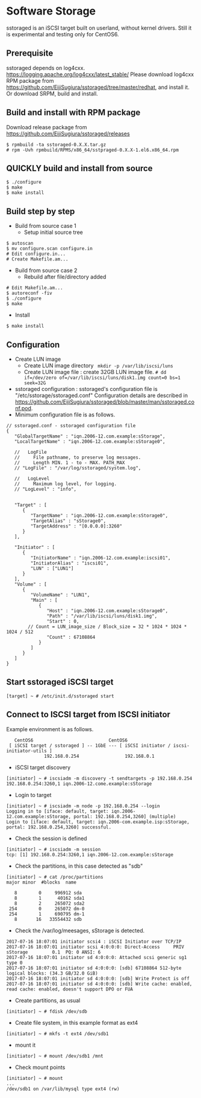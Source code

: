 # Software Storage

sstoraged is an iSCSI target built on userland, without kernel drivers.
Still it is experimental and testing only for CentOS6.

## Prerequisite

sstoraged depends on log4cxx. https://logging.apache.org/log4cxx/latest_stable/
Please download log4cxx RPM package from https://github.com/EijiSugiura/sstoraged/tree/master/redhat, and install it.
Or download SRPM, build and install.

## Build and install with RPM package

Download release package from https://github.com/EijiSugiura/sstoraged/releases
```
$ rpmbuild -ta sstoraged-0.X.X.tar.gz
# rpm -Uvh rpmbuild/RPMS/x86_64/sstpraged-0.X.X-1.el6.x86_64.rpm
```

## QUICKLY build and install from source 

```
$ ./configure
$ make
$ make install
```

## Build step by step

- Build from source case 1
    - Setup initial source tree
```
$ autoscan
$ mv configure.scan configure.in
# Edit configure.in...
# Create Makefile.am...
```
- Build from source case 2
    - Rebuild after file/directory added
```
# Edit Makefile.am...
$ autoreconf -fiv
$ ./configure
$ make
```
- Install
```
$ make install
```

## Configuration

- Create LUN image
    - Create LUN image directory ` mkdir -p /var/lib/iscsi/luns`
    - Create LUN image file : create 32GB LUN image file. `# dd if=/dev/zero of=/var/lib/iscsi/luns/disk1.img count=0 bs=1 seek=32G`
- sstoraged configuration : sstoraged's configuration file is "/etc/sstorage/sstoraged.conf"
Configuration details are described in https://github.com/EijiSugiura/sstoraged/blob/master/man/sstoraged.conf.pod.
- Minimum configuration file is as follows.
```
// sstoraged.conf - sstoraged configuration file
{
   "GlobalTargetName" : "iqn.2006-12.com.example:sStorage",
   "LocalTargetName" : "iqn.2006-12.com.example:sStorage0",

   //   LogFile
   //     File pathname, to preserve log messages.
   //     Length MIN. 1 - to - MAX. PATH_MAX
   // "LogFile" : "/var/log/sstoraged/system.log",

   //   LogLevel
   //     Maximum log level, for logging.
   // "LogLevel" : "info",


   "Target" : [
      {
         "TargetName" : "iqn.2006-12.com.example:sStorage0",
         "TargetAlias" : "sStorage0",
         "TargetAddress" : "[0.0.0.0]:3260"
      }
   ],

   "Initiator" : [
      {
         "InitiatorName" : "iqn.2006-12.com.example:iscsi01",
         "InitiatorAlias" : "iscsi01",
         "LUN" : ["LUN1"]
      }
   ],
   "Volume" : [
      {
         "VolumeName" : "LUN1",
         "Main" : [
            {
               "Host" : "iqn.2006-12.com.example:sStorage0",
               "Path" : "/var/lib/iscsi/luns/disk1.img",
               "Start" : 0,
		// Count = LUN_image_size / Block_size = 32 * 1024 * 1024 * 1024 / 512
               "Count" : 67108864
            }
         ]
      }
   ]
}

```

## Start sstoraged iSCSI target

```
[target] ~ # /etc/init.d/sstoraged start
```

## Connect to ISCSI target from ISCSI initiator

Example environment is as follows.
```
   CentOS6                            CentOS6
 [ iSCSI target / sstoraged ] -- 1GbE --- [ iSCSI initiator / iscsi-initiator-utils ]
              192.168.0.254                 192.168.0.1

```

- iSCSI target discovery
```
[initiator] ~ # iscsiadm -m discovery -t sendtargets -p 192.168.0.254
192.168.0.254:3260,1 iqn.2006-12.come.example:sStorage
```
- Login to target
```
[initiator] ~ # iscsiadm -m node -p 192.168.0.254 --login
Logging in to [iface: default, target: iqn.2006-12.com.example:sStorage, portal: 192.168.0.254,3260] (multiple)
Login to [iface: default, target: iqn.2006-com.example.isp:sStorage, portal: 192.168.0.254,3260] successful.
```
- Check the session is defined
```
[initiator] ~ # iscsiadm -m session                                  
tcp: [1] 192.168.0.254:3260,1 iqn.2006-12.com.example:sStorage
```
- Check the partitions, in this case detected as "sdb"
```
[initiator] ~ # cat /proc/partitions
major minor  #blocks  name

   8        0     996912 sda
   8        1      40162 sda1
   8        2     265072 sda2
 254        0     265072 dm-0
 254        1     690795 dm-1
   8       16   33554432 sdb
```
- Check the /var/log/meesages, sStorage is detected.
```
2017-07-16 18:07:01 initiator scsi4 : iSCSI Initiator over TCP/IP
2017-07-16 18:07:01 initiator scsi 4:0:0:0: Direct-Access     PRIV      sStorage         0.1  PQ: 0 ANSI: 6
2017-07-16 18:07:01 initiator sd 4:0:0:0: Attached scsi generic sg1 type 0
2017-07-16 18:07:01 initiator sd 4:0:0:0: [sdb] 67108864 512-byte logical blocks: (34.3 GB/32.0 GiB)
2017-07-16 18:07:01 initiator sd 4:0:0:0: [sdb] Write Protect is off
2017-07-16 18:07:01 initiator sd 4:0:0:0: [sdb] Write cache: enabled, read cache: enabled, doesn't support DPO or FUA
```
- Create partitions, as usual
```
[initiator] ~ # fdisk /dev/sdb
```
- Create file system, in this example format as ext4
```
[initiator] ~ # mkfs -t ext4 /dev/sdb1
```
- mount it
```
[initiator] ~ # mount /dev/sdb1 /mnt
```
- Check mount points
```
[initiator] ~ # mount
...
/dev/sdb1 on /var/lib/mysql type ext4 (rw)
```


